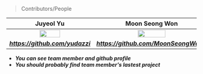 > Contributors/People

| Juyeol Yu | Moon Seong Won | YoungMin Park |
| :---: | :---: | :---: |
| <img src="https://avatars2.githubusercontent.com/u/49298852?s=460&v=4" width="50%"></img> | <img src="https://avatars1.githubusercontent.com/u/64255265?s=460&v=4" width="50%"></img>  | <img src="https://avatars2.githubusercontent.com/u/44596598?s=460&v=4" width="50%"></img>  |
| ***https://github.com/yudazzi*** | ***https://github.com/MoonSeongWon1*** | ***https://github.com/pym7857*** |   

- ***You can see team member and github profile***
- ***You should probably find team member's lastest project***
